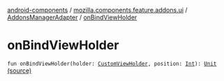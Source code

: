 [android-components](../../index.md) / [mozilla.components.feature.addons.ui](../index.md) / [AddonsManagerAdapter](index.md) / [onBindViewHolder](./on-bind-view-holder.md)

# onBindViewHolder

`fun onBindViewHolder(holder: `[`CustomViewHolder`](../-custom-view-holder/index.md)`, position: `[`Int`](https://kotlinlang.org/api/latest/jvm/stdlib/kotlin/-int/index.html)`): `[`Unit`](https://kotlinlang.org/api/latest/jvm/stdlib/kotlin/-unit/index.html) [(source)](https://github.com/mozilla-mobile/android-components/blob/master/components/feature/addons/src/main/java/mozilla/components/feature/addons/ui/AddonsManagerAdapter.kt#L132)